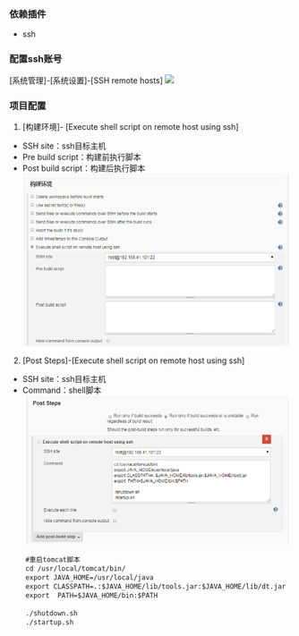 ### 依赖插件
* ssh

### 配置ssh账号
[系统管理]-[系统设置]-[SSH remote hosts]
![](./resources/0190625154346.png)

### 项目配置
1. [构建环境]- [Execute shell script on remote host using ssh]
* SSH site：ssh目标主机
* Pre build script：构建前执行脚本
* Post build script：构建后执行脚本
![](./resources/20190625154441.png)

2. [Post Steps]-[Execute shell script on remote host using ssh]

* SSH site：ssh目标主机
* Command：shell脚本
![](./resources/20190625154453.png)

```
    #重启tomcat脚本
    cd /usr/local/tomcat/bin/
    export JAVA_HOME=/usr/local/java
    export CLASSPATH=.:$JAVA_HOME/lib/tools.jar:$JAVA_HOME/lib/dt.jar
    export  PATH=$JAVA_HOME/bin:$PATH

    ./shutdown.sh
    ./startup.sh 
```